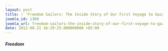 ```yaml
---
layout: post
title: ! 'Freedom Sailors: The Inside Story of Our First Voyage to Gaza'
joomla_id: 1360
joomla_url: freedom-sailors-the-inside-story-of-our-first-voyage-to-gaza
date: 2012-08-21 16:29:23.000000000 +02:00
---
```

<h6 data-ft="{"><strong>Freedom <span style="font-family: arial,helvetica,sans-serif;"></span></strong></h6>
